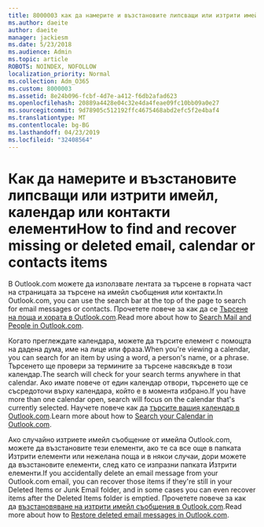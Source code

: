 ```yaml
---
title: 8000003 как да намерите и възстановите липсващи или изтрити имейл, календар или контакти елементи
ms.author: daeite
author: daeite
manager: jackiesm
ms.date: 5/23/2018
ms.audience: Admin
ms.topic: article
ROBOTS: NOINDEX, NOFOLLOW
localization_priority: Normal
ms.collection: Adm_O365
ms.custom: 8000003
ms.assetid: 8e24b096-fcbf-4d7e-a412-f6db2afad623
ms.openlocfilehash: 20889a4428e04c32e4da4feae09fc10bb09a0e27
ms.sourcegitcommit: 9d78905c512192ffc4675468abd2efc5f2e4baf4
ms.translationtype: MT
ms.contentlocale: bg-BG
ms.lasthandoff: 04/23/2019
ms.locfileid: "32408564"
---
```

# <a name="how-to-find-and-recover-missing-or-deleted-email-calendar-or-contacts-items"></a><span data-ttu-id="64fe4-102">Как да намерите и възстановите липсващи или изтрити имейл, календар или контакти елементи</span><span class="sxs-lookup"><span data-stu-id="64fe4-102">How to find and recover missing or deleted email, calendar or contacts items</span></span>

<span data-ttu-id="64fe4-103">В Outlook.com можете да използвате лентата за търсене в горната част на страницата за търсене на имейл съобщения или контакти.</span><span class="sxs-lookup"><span data-stu-id="64fe4-103">In Outlook.com, you can use the search bar at the top of the page to search for email messages or contacts.</span></span> <span data-ttu-id="64fe4-104">Прочетете повече за как да се [Търсене на поща и хората в Outlook.com](https://support.office.com/article/88108edf-028e-4306-b87e-7400bbb40aa7).</span><span class="sxs-lookup"><span data-stu-id="64fe4-104">Read more about how to [Search Mail and People in Outlook.com](https://support.office.com/article/88108edf-028e-4306-b87e-7400bbb40aa7).</span></span>
  
<span data-ttu-id="64fe4-105">Когато преглеждате календара, можете да търсите елемент с помощта на дадена дума, име на лице или фраза.</span><span class="sxs-lookup"><span data-stu-id="64fe4-105">When you're viewing a calendar, you can search for an item by using a word, a person's name, or a phrase.</span></span> <span data-ttu-id="64fe4-106">Търсенето ще провери за термините за търсене навсякъде в този календар.</span><span class="sxs-lookup"><span data-stu-id="64fe4-106">The search will check for your search terms anywhere in that calendar.</span></span> <span data-ttu-id="64fe4-107">Ако имате повече от един календар отвори, търсенето ще се съсредоточи върху календара, който е в момента избрано.</span><span class="sxs-lookup"><span data-stu-id="64fe4-107">If you have more than one calendar open, search will focus on the calendar that's currently selected.</span></span> <span data-ttu-id="64fe4-108">Научете повече как да [търсите вашия календар в Outlook.com](https://support.office.com/article/5bc05289-c84c-4849-95a8-7eac05ed478a).</span><span class="sxs-lookup"><span data-stu-id="64fe4-108">Learn more about how to [Search your Calendar in Outlook.com](https://support.office.com/article/5bc05289-c84c-4849-95a8-7eac05ed478a).</span></span>
  
<span data-ttu-id="64fe4-109">Ако случайно изтриете имейл съобщение от имейла Outlook.com, можете да възстановите тези елементи, ако те са все още в папката Изтрити елементи или нежелана поща и в някои случаи, дори можете да възстановите елементи, след като се изпразни папката Изтрити елементи.</span><span class="sxs-lookup"><span data-stu-id="64fe4-109">If you accidentally delete an email message from your Outlook.com email, you can recover those items if they're still in your Deleted Items or Junk Email folder, and in some cases you can even recover items after the Deleted Items folder is emptied.</span></span> <span data-ttu-id="64fe4-110">Прочетете повече за как да [възстановяване на изтрити имейл съобщения в Outlook.com](https://support.office.com/article/cf06ab1b-ae0b-418c-a4d9-4e895f83ed50).</span><span class="sxs-lookup"><span data-stu-id="64fe4-110">Read more about how to [Restore deleted email messages in Outlook.com](https://support.office.com/article/cf06ab1b-ae0b-418c-a4d9-4e895f83ed50).</span></span>
  

